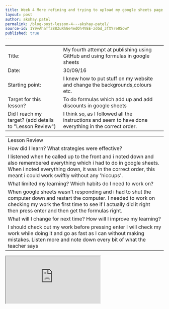 ```yaml
---
title: Week 4 More refining and trying to upload my google sheets page - Akshay Patel
layout: post
author: akshay.patel
permalink: /blog-post-lesson-4---akshay-patel/
source-id: 1Y9vAhaTfz88ZuRhGe4edOh4VEE-zdGd_3fXYre0SowY
published: true
---
```

<table>
  <tr>
    <td>Title:</td>
    <td>My fourth attempt at publishing using GitHub and using formulas in google sheets</td>
  </tr>
  <tr>
    <td>Date:</td>
    <td>30/09/16</td>
  </tr>
  <tr>
    <td>Starting point:</td>
    <td>I knew how to put stuff on my website and change the backgrounds,colours etc.</td>
  </tr>
  <tr>
    <td>Target for this lesson?</td>
    <td>To do formulas which add up and add discounts in google sheets</td>
  </tr>
  <tr>
    <td>Did I reach my target? 
(add details to "Lesson Review")</td>
    <td>I think so, as I followed all the instructions and seem to have done everything in the correct order.</td>
  </tr>
</table>


<table>
  <tr>
    <td>Lesson Review</td>
  </tr>
  <tr>
    <td>How did I learn? What strategies were effective? </td>
  </tr>
  <tr>
    <td>I listened when he called up to the front and i noted down and also remembered everything which i had to do in google sheets. When i noted everything down, it was in the correct order, this meant i could work swiftly without any 'hiccups'.</td>
  </tr>
  <tr>
    <td>What limited my learning? Which habits do I need to work on? </td>
  </tr>
  <tr>
    <td>When google sheets wasn't responding and i had to shut the computer down and restart the computer. I needed to work on checking my work the first time to see if I actually did it right then press enter and then get the formulas right.</td>
  </tr>
  <tr>
    <td>What will I change for next time? How will I improve my learning?</td>
  </tr>
  <tr>
    <td>I should check out my work before pressing enter
I will check my work while doing it and go as fast as I can without making mistakes. Listen more and note down every bit of what the teacher says</td>
  </tr>
</table>
<iframe src="https://docs.google.com/spreadsheets/d/1EjeOqcdTuZh-FcsvAynjsi3aaimIJV5NnDK60o4LgVI/pubhtml?widget=true&amp;headers=false"></iframe>


